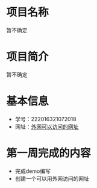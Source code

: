 # 项目名称
暂不确定
# 项目简介
暂不确定
# 基本信息
+ 学号：222016321072018 
+ 网址：[外网可以访问的网址](http://47.100.203.59:808) 
# 第一周完成的内容
+ 完成demo编写
+ 创建一个可以用外网访问的网址
